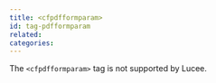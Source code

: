 ```yaml
---
title: <cfpdfformparam>
id: tag-pdfformparam
related:
categories:
---
```


The `<cfpdfformparam>` tag is not supported by Lucee.
